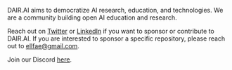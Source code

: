 DAIR.AI aims to democratize AI research, education, and technologies. We are a community building open AI education and research.

Reach out on [Twitter](https://twitter.com/omarsar0) or [LinkedIn](https://www.linkedin.com/in/omarsar/) if you want to sponsor or contribute to DAIR.AI. If you are interested to sponsor a specific repository, please reach out to ellfae@gmail.com.

Join our Discord [here](https://discord.gg/SKgkVT8BGJ).
